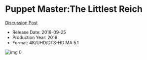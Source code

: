 # Puppet Master:The Littlest Reich

[Discussion Post](https://www.avsforum.com/threads/bass-eq-for-filtered-movies.2995212/post-56898696)

* Release Date: 2018-09-25
* Production Year: 2018
* Format: 4K/UHD/DTS-HD MA 5.1

![img 0](https://i.imgur.com/xPvM8yr.jpg)

